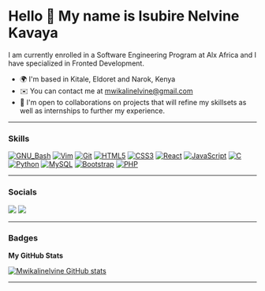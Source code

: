 Hello 👋 My name is Isubire Nelvine Kavaya
======================================

I am currently enrolled in a Software Engineering Program at Alx Africa and I have specialized in Fronted Development.

* 🌍  I'm based in Kitale, Eldoret and Narok, Kenya
* ✉️  You can contact me at [mwikalinelvine@gmail.com](mailto:mwikalinelvine@gmail.com)
* 🤝  I'm open to collaborations on projects that will refine my skillsets as well as internships to further my experience.

---
  
### Skills
[![GNU_Bash](https://img.shields.io/badge/≡-GNU_Bash-4EAA25?logo=GNU-Bash&style=flat-square&labelColor=282828)](https://www.gnu.org/software/bash/)
[![Vim](https://img.shields.io/badge/≡-Vim-019733?logo=Vim&style=flat-square&logoColor=019733&labelColor=282828)](https://www.vim.org/)
[![Git](https://img.shields.io/badge/≡-Git-F05032?logo=git&style=flat-square&labelColor=282828)](https://git-scm.com/)
[![HTML5](https://img.shields.io/badge/≡-HTML5-E34F26?&style=flat-square&logo=html5&labelColor=282828)](https://developer.mozilla.org/en-US/docs/Web/HTML)
[![CSS3](https://img.shields.io/badge/≡-CSS3-1572B6?logo=css3&style=flat-square&logoColor=1572B6&labelColor=282828)](https://developer.mozilla.org/en-US/docs/Web/CSS)
[![React](https://img.shields.io/badge/≡-React-61DAFB?logo=react&style=flat-square&labelColor=282828)](https://reactjs.org/)
[![JavaScript](https://img.shields.io/badge/≡-JavaScript-F7DF1E?logo=javascript&style=flat-square&labelColor=282828)](https://developer.mozilla.org/en-US/docs/Web/javascript)
[![C](https://img.shields.io/badge/≡-Language-A8B9CC?logo=C&style=flat-square&labelColor=282828)](https://www.gnu.org/software/gnu-c-manual/gnu-c-manual.html)
[![Python](https://img.shields.io/badge/≡-Python-3776AB?logo=Python&style=flat-square&labelColor=282828)](https://www.python.org/)
[![MySQL](https://img.shields.io/badge/≡-MySQL-4479A1?logo=mysql&style=flat-square&labelColor=282828)](https://www.mysql.com/)
[![Bootstrap](https://img.shields.io/badge/≡-Bootstrap-7952B3?logo=bootstrap&style=flat-square&labelColor=282828)](https://getbootstrap.com/)
[![PHP](https://img.shields.io/badge/≡-PHP-777BB4?logo=php&style=flat-square&labelColor=282828)](https://www.php.net/)

---

### Socials
[<img src="https://img.shields.io/badge/Twitter-1DA1F2.svg?&style=plastic&logo=twitter&logoColor=white"/>](https://twitter.com/Mwikali001)
[<img src="https://img.shields.io/badge/Linkedin-0A66C2.svg?&style=plastic&logo=linkedin&logoColor=white"/>](https://www.linkedin.com/in/Mwikalinelvine)

---

### Badges

<b>My GitHub Stats</b>

<a href="http://www.github.com/Mwikalinelvine"><img src="https://github-readme-stats.vercel.app/api?username=Mwikalinelvine&show_icons=true&hide=&count_private=true&title_color=0891b2&text_color=ffffff&icon_color=0891b2&bg_color=1c1917&hide_border=true&show_icons=true" alt="Mwikalinelvine GitHub stats" /></a>

---
